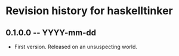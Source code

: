 # Revision history for haskelltinker

## 0.1.0.0 -- YYYY-mm-dd

* First version. Released on an unsuspecting world.
